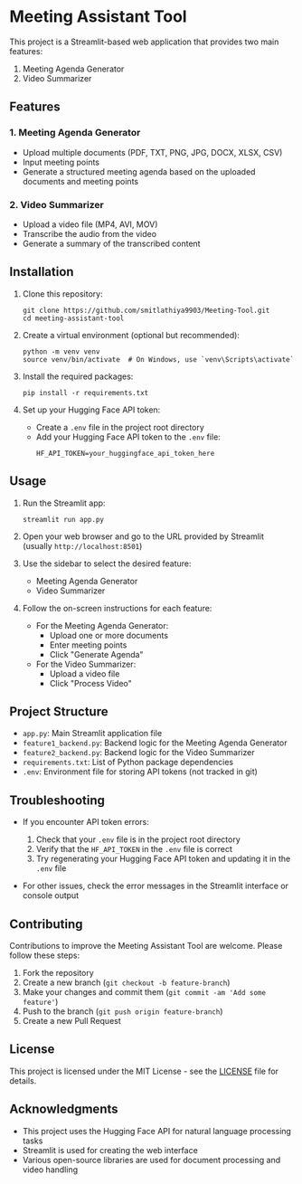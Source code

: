 # Meeting Assistant Tool

This project is a Streamlit-based web application that provides two main features:
1. Meeting Agenda Generator
2. Video Summarizer

## Features

### 1. Meeting Agenda Generator
- Upload multiple documents (PDF, TXT, PNG, JPG, DOCX, XLSX, CSV)
- Input meeting points
- Generate a structured meeting agenda based on the uploaded documents and meeting points

### 2. Video Summarizer
- Upload a video file (MP4, AVI, MOV)
- Transcribe the audio from the video
- Generate a summary of the transcribed content

## Installation

1. Clone this repository:
   ```
   git clone https://github.com/smitlathiya9903/Meeting-Tool.git
   cd meeting-assistant-tool
   ```

2. Create a virtual environment (optional but recommended):
   ```
   python -m venv venv
   source venv/bin/activate  # On Windows, use `venv\Scripts\activate`
   ```

3. Install the required packages:
   ```
   pip install -r requirements.txt
   ```

4. Set up your Hugging Face API token:
   - Create a `.env` file in the project root directory
   - Add your Hugging Face API token to the `.env` file:
     ```
     HF_API_TOKEN=your_huggingface_api_token_here
     ```

## Usage

1. Run the Streamlit app:
   ```
   streamlit run app.py
   ```

2. Open your web browser and go to the URL provided by Streamlit (usually `http://localhost:8501`)

3. Use the sidebar to select the desired feature:
   - Meeting Agenda Generator
   - Video Summarizer

4. Follow the on-screen instructions for each feature:
   - For the Meeting Agenda Generator:
     - Upload one or more documents
     - Enter meeting points
     - Click "Generate Agenda"
   - For the Video Summarizer:
     - Upload a video file
     - Click "Process Video"

## Project Structure

- `app.py`: Main Streamlit application file
- `feature1_backend.py`: Backend logic for the Meeting Agenda Generator
- `feature2_backend.py`: Backend logic for the Video Summarizer
- `requirements.txt`: List of Python package dependencies
- `.env`: Environment file for storing API tokens (not tracked in git)

## Troubleshooting

- If you encounter API token errors:
  1. Check that your `.env` file is in the project root directory
  2. Verify that the `HF_API_TOKEN` in the `.env` file is correct
  3. Try regenerating your Hugging Face API token and updating it in the `.env` file

- For other issues, check the error messages in the Streamlit interface or console output

## Contributing

Contributions to improve the Meeting Assistant Tool are welcome. Please follow these steps:

1. Fork the repository
2. Create a new branch (`git checkout -b feature-branch`)
3. Make your changes and commit them (`git commit -am 'Add some feature'`)
4. Push to the branch (`git push origin feature-branch`)
5. Create a new Pull Request

## License

This project is licensed under the MIT License - see the [LICENSE](LICENSE) file for details.

## Acknowledgments

- This project uses the Hugging Face API for natural language processing tasks
- Streamlit is used for creating the web interface
- Various open-source libraries are used for document processing and video handling
